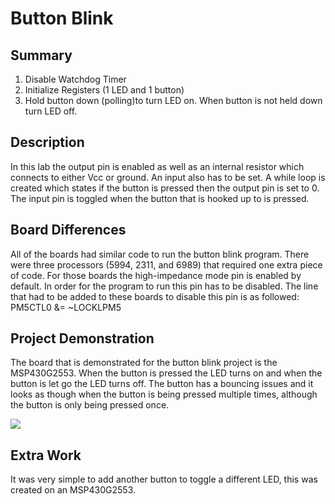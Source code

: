 # Button Blink

## Summary
1. Disable Watchdog Timer
2. Initialize Registers (1 LED and 1 button)
3. Hold button down (polling)to turn LED on.  When button is not held down turn LED off.

## Description
In this lab the output pin is enabled as well as an internal resistor which connects to either Vcc or ground.  An input also has to be set. A while loop is created which states if the button is pressed then the output pin is set to 0.  The input pin is toggled when the button that is hooked up to is pressed.

## Board Differences
All of the boards had similar code to run the button blink program.  There were three processors (5994, 2311, and 6989) that required one extra piece of code.  For those boards the high-impedance mode pin is enabled by default.  In order for the program to run this pin has to be disabled.  The line that had to be added to these boards to disable this pin is as followed: PM5CTL0 &= ~LOCKLPM5

## Project Demonstration
The board that is demonstrated for the button blink project is the MSP430G2553.  When the button is pressed the LED turns on and when the button is let go the LED turns off.  The button has a bouncing issues and it looks as though when the button is being pressed multiple times, although the button is only being pressed once.

![](https://media.giphy.com/media/3ov9jNnrnQELIPDgze/giphy.gif)

## Extra Work
It was very simple to add another button to toggle a different LED, this was created on an MSP430G2553.
